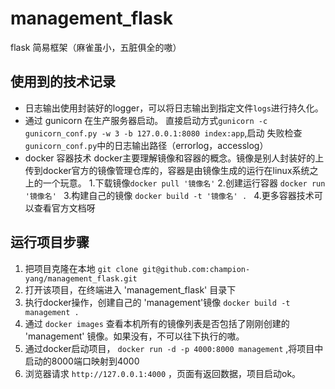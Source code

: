 # management_flask
flask 简易框架（麻雀虽小，五脏俱全的嗷）  
## 使用到的技术记录
- 日志输出使用封装好的logger，可以将日志输出到指定文件`logs`进行持久化。
- 通过 gunicorn 在生产服务器启动。
直接启动方式`gunicorn -c gunicorn_conf.py -w 3 -b 127.0.0.1:8080 index:app`,启动
失败检查`gunicorn_conf.py`中的日志输出路径（errorlog，accesslog）
- docker 容器技术
docker主要理解镜像和容器的概念。镜像是别人封装好的上传到docker官方的镜像管理仓库的，容器是由镜像生成的运行在linux系统之上的一个玩意。
1.下载镜像`docker pull '镜像名'`
2.创建运行容器 `docker run '镜像名' `
3.构建自己的镜像 `docker build -t '镜像名' . `
4.更多容器技术可以查看官方文档呀
## 运行项目步骤
1. 把项目克隆在本地 `git clone git@github.com:champion-yang/management_flask.git`
2. 打开该项目，在终端进入 'management_flask' 目录下
3. 执行docker操作，创建自己的 'management'镜像 `docker build -t management . `
4. 通过 `docker images` 查看本机所有的镜像列表是否包括了刚刚创建的 'management' 镜像。如果没有，不可以往下执行的嗷。
5. 通过docker启动项目， `docker run -d -p 4000:8000 management` ,将项目中启动的8000端口映射到4000
6. 浏览器请求 `http://127.0.0.1:4000` ，页面有返回数据，项目启动ok。
